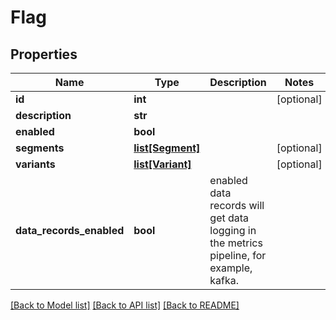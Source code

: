 # Flag

## Properties
Name | Type | Description | Notes
------------ | ------------- | ------------- | -------------
**id** | **int** |  | [optional] 
**description** | **str** |  | 
**enabled** | **bool** |  | 
**segments** | [**list[Segment]**](Segment.md) |  | [optional] 
**variants** | [**list[Variant]**](Variant.md) |  | [optional] 
**data_records_enabled** | **bool** | enabled data records will get data logging in the metrics pipeline, for example, kafka. | 

[[Back to Model list]](../README.md#documentation-for-models) [[Back to API list]](../README.md#documentation-for-api-endpoints) [[Back to README]](../README.md)



